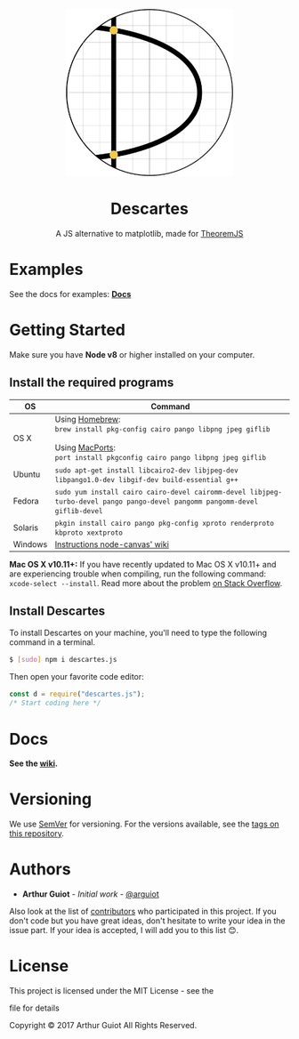 <div align="center"><img src="assets/logo.svg" alt="Descartes' logo" height="300"><h1>Descartes</h1>
  A JS alternative to matplotlib, made for <a href="https://theorem.js.org">TheoremJS</a></div>
  
# Examples
See the docs for examples: **[Docs](https://github.com/arguiot/Descartes/wiki/Examples)**

# Getting Started

Make sure you have **Node v8** or higher installed on your computer.

## Install the required programs

<table>
	<thead>
		<tr>
			<th>OS</th>
			<th>Command</th>
		</tr>
	</thead>
	<tbody>
		<tr>
			<td>OS X</td>
			<td>Using <a href="https://brew.sh/" rel="nofollow">Homebrew</a>:<br><code>brew install pkg-config cairo pango libpng jpeg giflib</code><br><br>Using <a href="https://www.macports.org/" rel="nofollow">MacPorts</a>:<br><code>port install pkgconfig cairo pango libpng jpeg giflib</code></td>
		</tr>
		<tr>
			<td>Ubuntu</td>
			<td><code>sudo apt-get install libcairo2-dev libjpeg-dev libpango1.0-dev libgif-dev build-essential g++</code></td>
		</tr>
		<tr>
			<td>Fedora</td>
			<td><code>sudo yum install cairo cairo-devel cairomm-devel libjpeg-turbo-devel pango pango-devel pangomm pangomm-devel giflib-devel</code></td>
		</tr>
		<tr>
			<td>Solaris</td>
			<td><code>pkgin install cairo pango pkg-config xproto renderproto kbproto xextproto</code></td>
		</tr>
		<tr>
			<td>Windows</td>
			<td><a href="https://github.com/Automattic/node-canvas/wiki/Installation:-Windows">Instructions node-canvas' wiki</a></td>
		</tr>
	</tbody>
</table>

**Mac OS X v10.11+:** If you have recently updated to Mac OS X v10.11+ and are experiencing trouble when compiling, run the following command: `xcode-select --install`. Read more about the problem [on Stack Overflow](http://stackoverflow.com/a/32929012/148072).

## Install Descartes

To install Descartes on your machine, you'll need to type the following command in a terminal.

```bash
$ [sudo] npm i descartes.js
```

Then open your favorite code editor:

```javascript
const d = require("descartes.js");
/* Start coding here */
```

# Docs

**See the [wiki](https://github.com/arguiot/Descartes/wiki).**

# Versioning

We use [SemVer](http://semver.org/) for versioning. For the versions available, see the [tags on this repository](https://github.com/arguiot/TheoremJS/tags).

# Authors

- **Arthur Guiot** - _Initial work_ - [@arguiot](https://github.com/arguiot)

Also look at the list of [contributors](https://github.com/arguiot/TheoremJS/contributors) who participated in this project. If you don't code but you have great ideas, don't hesitate to write your idea in the issue part. If your idea is accepted, I will add you to this list 😊.

# License

This project is licensed under the MIT License - see the

<license> file for details</license>

Copyright © 2017 Arthur Guiot All Rights Reserved.

